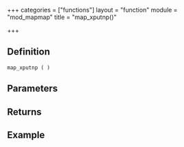+++
categories = ["functions"]
layout = "function"
module = "mod_mapmap"
title = "map_xputnp()"

+++

## Definition

    map_xputnp ( )

## Parameters

## Returns

## Example
